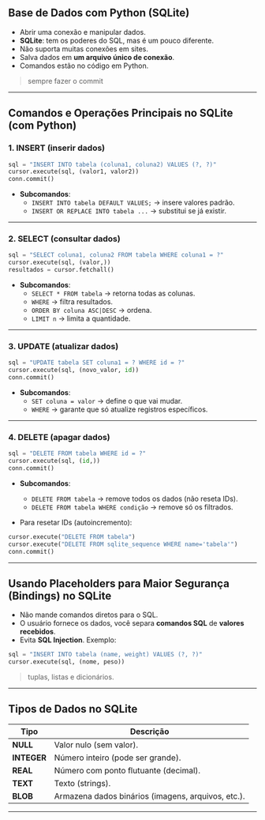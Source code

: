 ## Base de Dados com Python (SQLite)
* Abrir uma conexão e manipular dados.
* **SQLite**: tem os poderes do SQL, mas é um pouco diferente.
* Não suporta muitas conexões em sites.
* Salva dados em **um arquivo único de conexão**.
* Comandos estão no código em Python.
> sempre fazer o commit
---

## Comandos e Operações Principais no SQLite (com Python)
### 1. **INSERT** (inserir dados)

```python
sql = "INSERT INTO tabela (coluna1, coluna2) VALUES (?, ?)"
cursor.execute(sql, (valor1, valor2))
conn.commit()
```

* **Subcomandos**:
  * `INSERT INTO tabela DEFAULT VALUES;` → insere valores padrão.
  * `INSERT OR REPLACE INTO tabela ...` → substitui se já existir.
---

### 2. **SELECT** (consultar dados)
```python
sql = "SELECT coluna1, coluna2 FROM tabela WHERE coluna1 = ?"
cursor.execute(sql, (valor,))
resultados = cursor.fetchall()
```
* **Subcomandos**:
  * `SELECT * FROM tabela` → retorna todas as colunas.
  * `WHERE` → filtra resultados.
  * `ORDER BY coluna ASC|DESC` → ordena.
  * `LIMIT n` → limita a quantidade.

---
### 3. **UPDATE** (atualizar dados)

```python
sql = "UPDATE tabela SET coluna1 = ? WHERE id = ?"
cursor.execute(sql, (novo_valor, id))
conn.commit()
```
* **Subcomandos**:
  * `SET coluna = valor` → define o que vai mudar.
  * `WHERE` → garante que só atualize registros específicos.
---

### 4. **DELETE** (apagar dados)
```python
sql = "DELETE FROM tabela WHERE id = ?"
cursor.execute(sql, (id,))
conn.commit()
```
* **Subcomandos**:

  * `DELETE FROM tabela` → remove todos os dados (não reseta IDs).
  * `DELETE FROM tabela WHERE condição` → remove só os filtrados.
- Para resetar IDs (autoincremento):
```python
cursor.execute("DELETE FROM tabela")
cursor.execute("DELETE FROM sqlite_sequence WHERE name='tabela'")
conn.commit()
```
---
## Usando Placeholders para Maior Segurança (Bindings) no SQLite
* Não mande comandos diretos para o SQL.
* O usuário fornece os dados, você separa **comandos SQL** de **valores recebidos**.
* Evita **SQL Injection**.
Exemplo:
```python
sql = "INSERT INTO tabela (name, weight) VALUES (?, ?)"
cursor.execute(sql, (nome, peso))
```
> tuplas, listas e dicionários.

---

## Tipos de Dados no SQLite

| Tipo        | Descrição                                          |
| ----------- | -------------------------------------------------- |
| **NULL**    | Valor nulo (sem valor).                            |
| **INTEGER** | Número inteiro (pode ser grande).                  |
| **REAL**    | Número com ponto flutuante (decimal).              |
| **TEXT**    | Texto (strings).                                   |
| **BLOB**    | Armazena dados binários (imagens, arquivos, etc.). |

---
